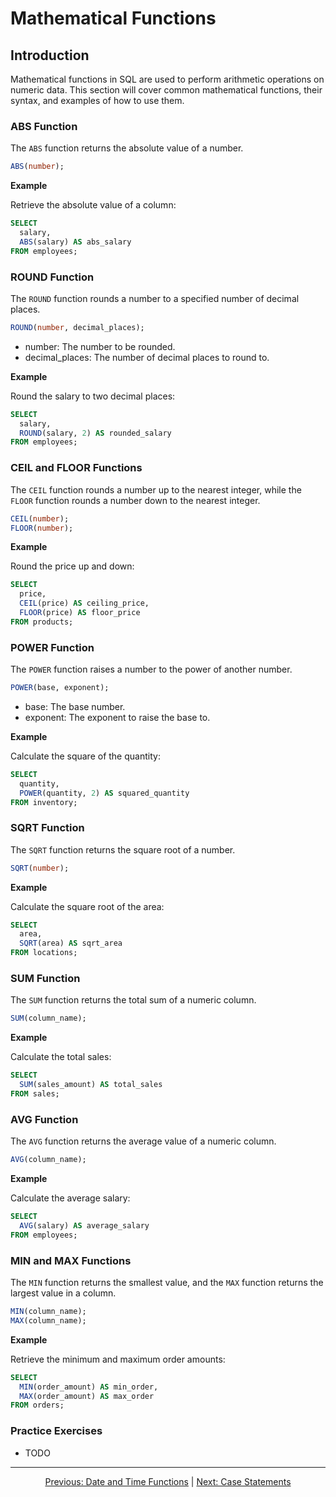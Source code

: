 # Mathematical Functions

## Introduction
Mathematical functions in SQL are used to perform arithmetic operations on numeric data. This section will cover common mathematical functions, their syntax, and examples of how to use them.

### ABS Function
The `ABS` function returns the absolute value of a number.

```sql
ABS(number);
```

**Example**

Retrieve the absolute value of a column:

```sql
SELECT
  salary,
  ABS(salary) AS abs_salary
FROM employees;
```

### ROUND Function
The `ROUND` function rounds a number to a specified number of decimal places.

```sql
ROUND(number, decimal_places);
```

* number: The number to be rounded.
* decimal_places: The number of decimal places to round to.
  
**Example**

Round the salary to two decimal places:

```sql
SELECT
  salary,
  ROUND(salary, 2) AS rounded_salary
FROM employees;
```

### CEIL and FLOOR Functions
The `CEIL` function rounds a number up to the nearest integer, while the `FLOOR` function rounds a number down to the nearest integer.

```sql
CEIL(number);
FLOOR(number);
```

**Example**

Round the price up and down:

```sql
SELECT
  price,
  CEIL(price) AS ceiling_price,
  FLOOR(price) AS floor_price
FROM products;
```

### POWER Function
The `POWER` function raises a number to the power of another number.

```sql
POWER(base, exponent);
```

* base: The base number.
* exponent: The exponent to raise the base to.
  
**Example**

Calculate the square of the quantity:

```sql
SELECT
  quantity,
  POWER(quantity, 2) AS squared_quantity
FROM inventory;
```

### SQRT Function
The `SQRT` function returns the square root of a number.

```sql
SQRT(number);
```

**Example**

Calculate the square root of the area:

```sql
SELECT
  area,
  SQRT(area) AS sqrt_area
FROM locations;
```

### SUM Function
The `SUM` function returns the total sum of a numeric column.

```sql
SUM(column_name);
```

**Example**

Calculate the total sales:

```sql
SELECT
  SUM(sales_amount) AS total_sales
FROM sales;
```

### AVG Function
The `AVG` function returns the average value of a numeric column.

```sql
AVG(column_name);
```

**Example**

Calculate the average salary:

```sql
SELECT
  AVG(salary) AS average_salary
FROM employees;
```

### MIN and MAX Functions
The `MIN` function returns the smallest value, and the `MAX` function returns the largest value in a column.

```sql
MIN(column_name);
MAX(column_name);
```

**Example**

Retrieve the minimum and maximum order amounts:

```sql
SELECT
  MIN(order_amount) AS min_order,
  MAX(order_amount) AS max_order
FROM orders;
```

### Practice Exercises

* TODO
  

---

<p align="center">
    <a href="https://github.com/Tom-Fynes/sql-101/blob/main/Docs/Grade_6/Date_time.md">Previous: Date and Time Functions</a>
    |
    <a href="https://github.com/Tom-Fynes/sql-101/blob/main/Docs/Grade_6/Case.md">Next: Case Statements</a>
</p>
